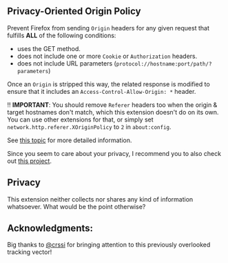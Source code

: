 ## Privacy-Oriented Origin Policy

Prevent Firefox from sending `Origin` headers for any given request that fulfills **ALL** of the following conditions:

- uses the GET method.
- does not include one or more `Cookie` or `Authorization` headers.
- does not include URL parameters (`protocol://hostname:port/path/?parameters`)

Once an `Origin` is stripped this way, the related response is modified to ensure that it includes an `Access-Control-Allow-Origin: *` header.

:bangbang: **IMPORTANT**: You should remove `Referer` headers too when the origin & target hostnames don't match, which this extension doesn't do on its own. You can use other extensions for that, or simply set `network.http.referer.XOriginPolicy` to `2` in `about:config`.

See [this topic][issue] for more detailed information.

Since you seem to care about your privacy, I recommend you to also check out [this project][user.js].

## Privacy
This extension neither collects nor shares any kind of information whatsoever. What would be the point otherwise?

## Acknowledgments:
Big thanks to [@crssi](https://github.com/crssi) for bringing attention to this previously overlooked tracking vector!


[issue]: https://github.com/ghacksuserjs/ghacks-user.js/issues/509
[user.js]: https://github.com/ghacksuserjs/ghacks-user.js
